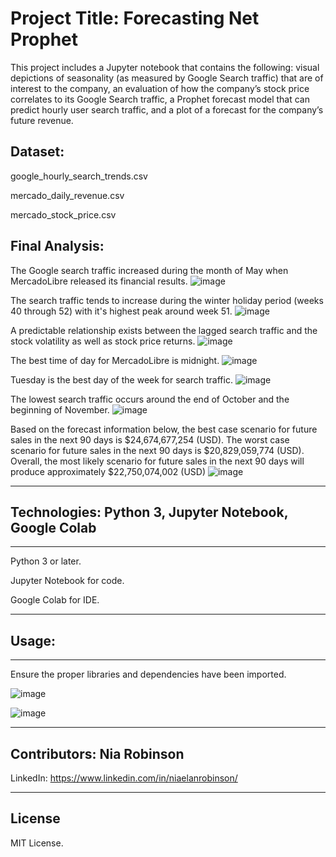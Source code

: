 # Project Title: Forecasting Net Prophet

This project includes a Jupyter notebook that contains the following: visual depictions of seasonality (as measured by Google Search traffic) that are of interest to the company, an evaluation of how the company’s stock price correlates to its Google Search traffic, a Prophet forecast model that can predict hourly user search traffic, and a plot of a forecast for the company’s future revenue.


Dataset:
---
google_hourly_search_trends.csv

mercado_daily_revenue.csv

mercado_stock_price.csv

Final Analysis:
---

The Google search traffic increased during the month of May when MercadoLibre released its financial results.
![image](https://user-images.githubusercontent.com/34729547/197365777-60493f84-e44e-48f4-82f4-0d7126891adf.png)

The search traffic tends to increase during the winter holiday period (weeks 40 through 52) with it's highest peak around week 51.
![image](https://user-images.githubusercontent.com/34729547/197365832-42b987ea-a32a-4191-8b19-fe73a8809ec2.png)

A predictable relationship exists between the lagged search traffic and the stock volatility as well as stock price returns.
![image](https://user-images.githubusercontent.com/34729547/197365914-58a4482f-6624-4b3d-8f91-e86b400295f2.png)

The best time of day for MercadoLibre is midnight.
![image](https://user-images.githubusercontent.com/34729547/197365978-1edbb05b-7dcd-4705-a8dd-2148ddac83be.png)

Tuesday is the best day of the week for search traffic.
![image](https://user-images.githubusercontent.com/34729547/197365971-c368b510-5a15-441d-9374-b2344f682acb.png)

The lowest search traffic occurs around the end of October and the beginning of November.
![image](https://user-images.githubusercontent.com/34729547/197365998-e35778c4-07b8-45d3-bcee-0d7e1463d456.png)

Based on the forecast information below, the best case scenario for future sales in the next 90 days is $24,674,677,254 (USD). The worst case scenario for future sales in the next 90 days is $20,829,059,774 (USD). Overall, the most likely scenario for future sales in the next 90 days will produce approximately $22,750,074,002 (USD)
![image](https://user-images.githubusercontent.com/34729547/197366215-39135fee-aa58-4f11-a00f-aefd78818414.png)

---

## Technologies: Python 3, Jupyter Notebook, Google Colab
---
Python 3 or later.

Jupyter Notebook for code.

Google Colab for IDE.

---

## Usage:
---

Ensure the proper libraries and dependencies have been imported.

![image](https://user-images.githubusercontent.com/34729547/197366349-a9c6b498-5db8-4eef-bbde-6a3711175eb9.png)

![image](https://user-images.githubusercontent.com/34729547/197366360-04b3a8ea-8cce-4210-ae44-5d0bf5bccbce.png)


---

## Contributors: Nia Robinson

LinkedIn: https://www.linkedin.com/in/niaelanrobinson/

---

## License

MIT License.
